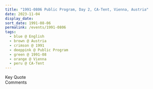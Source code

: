 ```yaml
---
title: "1991-0806 Public Program, Day 2, CA-Tent, Vienna, Austria"
date: 2023-11-04
display_date: 
sort_date: 1991-08-06
permalink: /events/1991-0806
tags:
  - blue @ English
  - brown @ Austria
  - crimson @ 1991
  - deeppink @ Public Program
  - green @ 1991-08
  - orange @ Vienna
  - peru @ CA-Tent
---
```


<wave-list>
  <list-title color="green" width="75">Key Quote</list-title>
  <list-item color="BlanchedAlmond"  width="200"></list-item>
  <list-item color="Lavender"></list-item>
  <list-item color="BlanchedAlmond"></list-item>
</wave-list>

<br>

<wave-list>
  <list-title color="green" width="75">Comments</list-title>
  <list-item color="BlanchedAlmond"  width="200"></list-item>
  <list-item color="Lavender"></list-item>
  <list-item color="BlanchedAlmond"></list-item>
</wave-list>